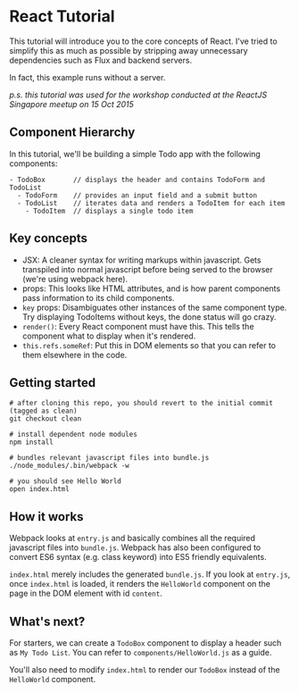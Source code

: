 # React Tutorial

This tutorial will introduce you to the core concepts of React. I've tried to simplify this as much as possible by stripping away unnecessary dependencies such as Flux and backend servers.

In fact, this example runs without a server.

*p.s. this tutorial was used for the workshop conducted at the ReactJS Singapore meetup on 15 Oct 2015*

## Component Hierarchy

In this tutorial, we'll be building a simple Todo app with the following components:

```
- TodoBox       // displays the header and contains TodoForm and TodoList
  - TodoForm    // provides an input field and a submit button
  - TodoList    // iterates data and renders a TodoItem for each item
    - TodoItem  // displays a single todo item
```

## Key concepts
- JSX: A cleaner syntax for writing markups within javascript. Gets transpiled into normal javascript before being served to the browser (we're using webpack here).
- props: This looks like HTML attributes, and is how parent components pass information to its child components.
- `key` props: Disambiguates other instances of the same component type. Try displaying TodoItems without keys, the done status will go crazy.
- `render()`: Every React component must have this. This tells the component what to display when it's rendered.
- `this.refs.someRef`: Put this in DOM elements so that you can refer to them elsewhere in the code.

## Getting started
```
# after cloning this repo, you should revert to the initial commit (tagged as clean)
git checkout clean

# install dependent node modules
npm install

# bundles relevant javascript files into bundle.js
./node_modules/.bin/webpack -w

# you should see Hello World
open index.html
```

## How it works
Webpack looks at `entry.js` and basically combines all the required javascript files into `bundle.js`. Webpack has also been configured to convert ES6 syntax (e.g. class keyword) into ES5 friendly equivalents.

`index.html` merely includes the generated `bundle.js`. If you look at `entry.js`, once `index.html` is loaded, it renders the `HelloWorld` component on the page in the DOM element with id `content`.

## What's next?
For starters, we can create a `TodoBox` component to display a header such as `My Todo List`. You can refer to `components/HelloWorld.js` as a guide.

You'll also need to modify `index.html` to render our `TodoBox` instead of the `HelloWorld` component.
